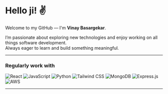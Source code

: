 # Hello ji! ✌️

Welcome to my GitHub — I'm **Vinay Basargekar**.

I’m passionate about exploring new technologies and enjoy working on all things software development.  
Always eager to learn and build something meaningful.

---

### Regularly work with

![React](https://img.shields.io/badge/React-20232A?style=for-the-badge&logo=react&logoColor=61DAFB) ![JavaScript](https://img.shields.io/badge/JavaScript-F7DF1E?style=for-the-badge&logo=javascript&logoColor=black) ![Python](https://img.shields.io/badge/Python-3776AB?style=for-the-badge&logo=python&logoColor=white) ![Tailwind CSS](https://img.shields.io/badge/Tailwind_CSS-38B2AC?style=for-the-badge&logo=tailwind-css&logoColor=white) ![MongoDB](https://img.shields.io/badge/MongoDB-4EA94B?style=for-the-badge&logo=mongodb&logoColor=white) ![Express.js](https://img.shields.io/badge/Express.js-000000?style=for-the-badge&logo=express&logoColor=white) ![AWS](https://img.shields.io/badge/AWS-232F3E?style=for-the-badge&logo=amazon-aws&logoColor=white)


---

